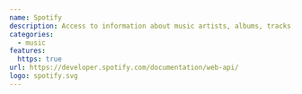 ```yaml
---
name: Spotify
description: Access to information about music artists, albums, tracks, user's playlist and recommendations!
categories:
  - music
features:
  https: true
url: https://developer.spotify.com/documentation/web-api/
logo: spotify.svg
---
```

